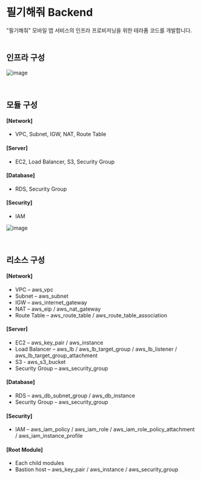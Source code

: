 # 필기해줘 Backend
"필기해줘" 모바일 앱 서비스의 인프라 프로비저닝을 위한 테라폼 코드를 개발합니다.
<br><br>

## 인프라 구성
![image](https://user-images.githubusercontent.com/67676029/136682312-22874173-febc-4257-ba81-b6d6bd506d04.png)

<br>

## 모듈 구성
#### [Network] 
* VPC, Subnet, IGW, NAT, Route Table

#### [Server] 
* EC2, Load Balancer, S3, Security Group

#### [Database] 
* RDS, Security Group

#### [Security] 
* IAM

![image](https://user-images.githubusercontent.com/67676029/136682314-d54fe25d-9cd9-4efb-b59f-65268bbd3ee4.png)

<br>

## 리소스 구성
#### [Network] 
* VPC – aws_vpc
* Subnet – aws_subnet
* IGW – aws_internet_gateway
* NAT – aws_eip / aws_nat_gateway
* Route Table – aws_route_table / aws_route_table_association

#### [Server]
* EC2 – aws_key_pair / aws_instance
* Load Balancer – aws_lb / aws_lb_target_group / aws_lb_listener / aws_lb_target_group_attachment
* S3 - aws_s3_bucket
* Security Group – aws_security_group

#### [Database] 
* RDS – aws_db_subnet_group / aws_db_instance
* Security Group – aws_security_group

#### [Security] 
* IAM – aws_iam_policy / aws_iam_role / aws_iam_role_policy_attachment / aws_iam_instance_profile

#### [Root Module]
* Each child modules
* Bastion host – aws_key_pair / aws_instance / aws_security_group

